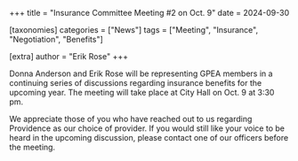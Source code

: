 +++
title = "Insurance Committee Meeting #2 on Oct. 9"
date = 2024-09-30

[taxonomies]
categories = ["News"]
tags = ["Meeting", "Insurance", "Negotiation", "Benefits"]

[extra]
author = "Erik Rose"
+++

Donna Anderson and Erik Rose will be representing GPEA members in a continuing series of discussions regarding insurance benefits for the upcoming year.  The meeting will take place at City Hall on Oct. 9 at 3:30 pm.

We appreciate those of you who have reached out to us regarding Providence as our choice of provider.  If you would still like your voice to be heard in the upcoming discussion, please contact one of our officers before the meeting.
